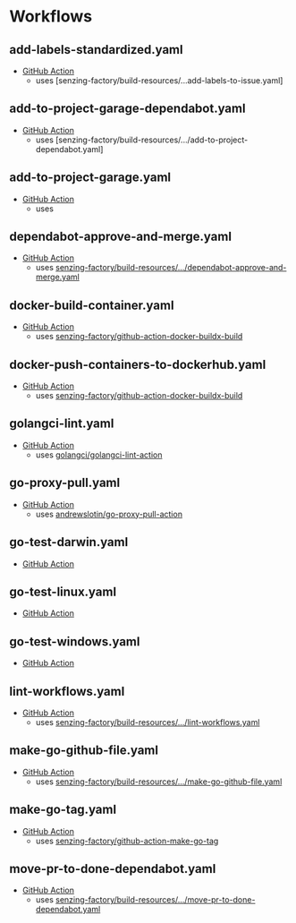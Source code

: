 # Workflows

## add-labels-standardized.yaml

- [GitHub Action](add-labels-standardized.yaml)
  - uses [senzing-factory/build-resources/...add-labels-to-issue.yaml]

## add-to-project-garage-dependabot.yaml

- [GitHub Action](add-to-project-garage-dependabot.yaml)
  - uses [senzing-factory/build-resources/.../add-to-project-dependabot.yaml]

## add-to-project-garage.yaml

- [GitHub Action](add-to-project-garage.yaml)
  - uses

## dependabot-approve-and-merge.yaml

- [GitHub Action](dependabot-approve-and-merge.yaml)
  - uses [senzing-factory/build-resources/.../dependabot-approve-and-merge.yaml]

## docker-build-container.yaml

- [GitHub Action](docker-build-container.yaml)
  - uses [senzing-factory/github-action-docker-buildx-build]

## docker-push-containers-to-dockerhub.yaml

- [GitHub Action](docker-push-containers-to-dockerhub.yaml)
  - uses [senzing-factory/github-action-docker-buildx-build]

## golangci-lint.yaml

- [GitHub Action](golangci-lint.yaml)
  - uses [golangci/golangci-lint-action]

## go-proxy-pull.yaml

- [GitHub Action](go-proxy-pull.yaml)
  - uses [andrewslotin/go-proxy-pull-action]

## go-test-darwin.yaml

- [GitHub Action](go-test-darwin.yaml)

## go-test-linux.yaml

- [GitHub Action](go-test-linux.yaml)

## go-test-windows.yaml

- [GitHub Action](go-test-windows.yaml)

## lint-workflows.yaml

- [GitHub Action](lint-workflows.yaml)
  - uses [senzing-factory/build-resources/.../lint-workflows.yaml]

## make-go-github-file.yaml

- [GitHub Action](make-go-github-file.yaml)
  - uses [senzing-factory/build-resources/.../make-go-github-file.yaml]

## make-go-tag.yaml

- [GitHub Action](make-go-tag.yaml)
  - uses [senzing-factory/github-action-make-go-tag]

## move-pr-to-done-dependabot.yaml

- [GitHub Action](move-pr-to-done-dependabot.yaml)
  - uses [senzing-factory/build-resources/.../move-pr-to-done-dependabot.yaml]

[andrewslotin/go-proxy-pull-action]: https://github.com/andrewslotin/go-proxy-pull-action
[golangci/golangci-lint-action]: https://github.com/golangci/golangci-lint-action
[senzing-factory/build-resources/.../dependabot-approve-and-merge.yaml]: https://github.com/senzing-factory/build-resources/blob/main/.github/workflows/dependabot-approve-and-merge.yaml
[senzing-factory/build-resources/.../lint-workflows.yaml]: https://github.com/senzing-factory/build-resources/blob/main/.github/workflows/lint-workflows.yaml
[senzing-factory/build-resources/.../make-go-github-file.yaml]: https://github.com/senzing-factory/build-resources/blob/main/.github/workflows/make-go-github-file.yaml
[senzing-factory/build-resources/.../move-pr-to-done-dependabot.yaml]: https://github.com/senzing-factory/build-resources/blob/main/.github/workflows/move-pr-to-done-dependabot.yaml
[senzing-factory/github-action-docker-buildx-build]: https://github.com/senzing-factory/github-action-docker-buildx-build
[senzing-factory/github-action-make-go-tag]: https://github.com/senzing-factory/github-action-make-go-tag

